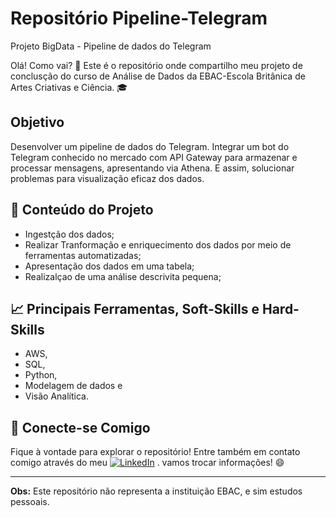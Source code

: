 # Repositório Pipeline-Telegram
Projeto BigData - Pipeline de dados do Telegram

Olá! Como vai? 👋 
Este é o repositório onde compartilho meu projeto de conclusção do curso de Análise de Dados da EBAC-Escola Britânica de Artes Criativas e Ciência. :mortar_board:

## Objetivo
Desenvolver um pipeline de dados do Telegram. Integrar um bot do Telegram conhecido no mercado com API Gateway para armazenar e processar mensagens, apresentando via Athena. E assim, solucionar problemas para visualização eficaz dos dados.

## 📖 Conteúdo do Projeto

* Ingestção dos dados;
* Realizar Tranformação e enriquecimento dos dados por meio de ferramentas automatizadas;
* Apresentação dos dados em uma tabela;
* Realizalçao de uma análise descrivita pequena;

## :chart_with_upwards_trend: Principais Ferramentas, Soft-Skills e Hard-Skills

* AWS,
* SQL,
* Python,
* Modelagem de dados e
* Visão Analítica.

## 🤝 Conecte-se Comigo

Fique à vontade para explorar o repositório!
Entre também em contato comigo através do meu  [![LinkedIn](https://img.shields.io/badge/LinkedIn-0077B5?style=for-the-badge&logo=linkedin&logoColor=white)](https://www.linkedin.com/in/gabrieljos/)
. vamos trocar informações! 😄

---

**Obs:** Este repositório não representa a instituição EBAC, e sim estudos pessoais.
